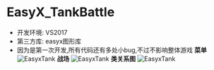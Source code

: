 # EasyX_TankBattle
  * 开发环境: VS2017
  * 第三方库: easyx图形库
  * 因为是第一次开发,所有代码还有多处小bug,不过不影响整体游戏
**菜单**
![EasyxTank](https://github.com/hasikill/EasyX_TankBattle/blob/master/tank1.png?raw=true, "坦克菜单")
**战场**
![EasyxTank](https://github.com/hasikill/EasyX_TankBattle/blob/master/tank2.png?raw=true, "坦克战场")
**类关系图**
![EasyxTank](https://github.com/hasikill/EasyX_TankBattle/blob/master/%E7%B1%BB%E5%85%B3%E7%B3%BB.png?raw=true, "坦克类关系")
